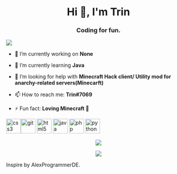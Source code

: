 <h1 align="center">Hi 👋, I'm Trin</h1>
<h3 align="center">Coding for fun.</h3>

<p align="left"> <img src="https://komarev.com/ghpvc/?username=trin-dev" /> </p>

- 🔭 I’m currently working on **None** 

- 🌱 I’m currently learning **Java**

- 🤔 I’m looking for help with **Minecraft Hack client/ Utility mod for anarchy-related servers(Minecarft)**

- 📫 How to reach me: **Trin#7069**

- ⚡ Fun fact: **Loving Minecraft 💖**

<p align="left"><img src="https://devicons.github.io/devicon/devicon.git/icons/css3/css3-original-wordmark.svg" alt="css3" width="40" height="40"/><img src="https://www.vectorlogo.zone/logos/git-scm/git-scm-icon.svg" alt="git" width="40" height="40"/> <img src="https://devicons.github.io/devicon/devicon.git/icons/html5/html5-original-wordmark.svg" alt="html5" width="40" height="40"/> <img src="https://devicons.github.io/devicon/devicon.git/icons/java/java-original-wordmark.svg" alt="java" width="40" height="40"/> <img src="https://devicons.github.io/devicon/devicon.git/icons/php/php-original.svg" alt="php" width="40" height="40"/> <img src="https://devicons.github.io/devicon/devicon.git/icons/python/python-original.svg" alt="python" width="40" height="40"/></p>


<p align="center"><img align="center" src="https://github-readme-stats.vercel.app/api/top-langs/?username=trin-dev&layout=compact&theme=dark"></p>

<p align="center"><img align="center" src="https://github-readme-stats.vercel.app/api?username=trin-dev&show_icons=true&theme=dark"></p>

Inspire by AlexProgrammerDE.
